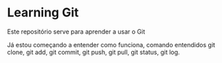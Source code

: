 # Learning Git

Este repositório serve para aprender a usar o Git

Já estou começando a entender como funciona, comando entendidos git clone, git add, git commit, git push, git pull, git status, git log. 
